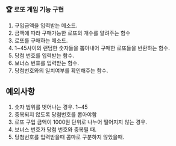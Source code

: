 ### 🏆 로또 게임 기능 구현

1. 구입금액을 입력받는 메소드.
2. 금액에 따라 구매가능한 로또의 개수를 알려주는 함수
3. 로또를 구매하는 메소드.
4. 1~45사이의 랜덤한 숫자들을 뽑아내어 구매한 로또들을 반환하는 함수.
5. 당첨 번호를 입력받는 함수.
6. 보너스 번호를 입력받는 함수.
7. 당첨번호와의 일치여부를 확인해주는 함수.


## 예외사항
1. 숫자 범위를 벗어나는 경우. 1~45
2. 중복되지 않도록 당첨번호를 뽑아야함
3. 로또 구입 금액이 1000원 단위로 나누어 떨어지지 않는 경우.
4. 보너스 번호가 당첨 번호와 중복될 때.
5. 당첨번호를 입력받을때 콤마로 구분하지 않았을때.